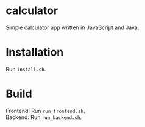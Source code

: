 # calculator
Simple calculator app written in JavaScript and Java. 
# Installation
Run `install.sh`.
# Build
Frontend: Run `run_frontend.sh`.  
Backend: Run `run_backend.sh`.